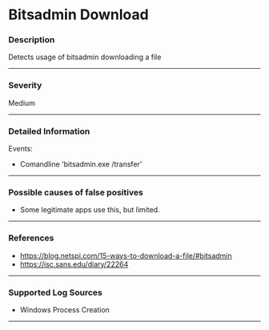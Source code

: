 # Bitsadmin Download
### Description

Detects usage of bitsadmin downloading a file

-------------------
### Severity

Medium

-------------------

### Detailed Information

Events:
  - Comandline 'bitsadmin.exe /transfer'
  
-------------------

### Possible causes of false positives

- Some legitimate apps use this, but limited.

-------------------
### References

- https://blog.netspi.com/15-ways-to-download-a-file/#bitsadmin
- https://isc.sans.edu/diary/22264

-------------------
### Supported Log Sources

- Windows Process Creation

-------------------
